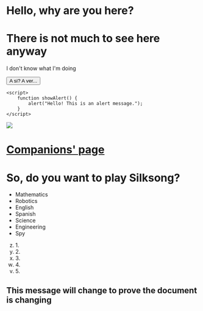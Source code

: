<!DOCTYPE html>

<html lang="en">
<head>
    <meta charset="UTF-8">
    <meta name="viewport" content="width=device-width, initial-scale=3.0">
    <title>Companions' Websites</title>
	    <link rel="icon" href=
"file:///C:/Users/jfernandez14/Downloads/OIP.webp" 
          type="image/x-icon">
</head>
<body>
    <h1>Hello, why are you here?</h1>
	<h1>There is not much to see here anyway</h1>
	<p> I don't know what I'm doing </p>
    <button onclick="showAlert()">A si? A ver...</button>

    <script>
        function showAlert() {
            alert("Hello! This is an alert message.");
        }
    </script>
<img src="C:\Users\jfernandez14\Downloads\silksong-clown.webp">

 <h1>
<a href="https://nkg2056.github.io/Javascript/Index.html"> Companions' page </a> 
 </h1>

 <h1> So, do you want to play Silksong? </h1>
 <ul>
	<li>  Mathematics </li>
	 <li> Robotics </li>
	 <li> English </li>
	 <li> Spanish </li>
	 <li> Science </li> 
	 <li> Engineering </li>
	 <li> Spy </li>
 </ul>
<ol type="a" start="26" reversed>
	<li> 1. </li>
	<li> 2. </li>
	<li> 3. </li>
	<li> 4. </li>
	<li> 5. </li>
</ol>

<h2> This message will change to prove the document is changing </h2>



</body>
</html>
